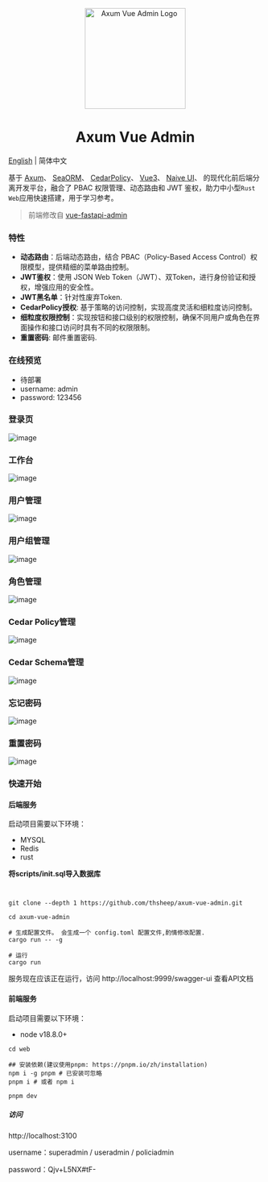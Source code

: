 <p align="center">
  <a href="https://github.com/mizhexiaoxiao/vue-fastapi-admin">
    <img alt="Axum Vue Admin Logo" width="200" src="https://github.com/mizhexiaoxiao/vue-fastapi-admin/blob/main/deploy/sample-picture/logo.svg">
  </a>
</p>

<h1 align="center">Axum Vue Admin</h1>

[English](./README-en.md) | 简体中文


基于
[Axum](https://github.com/tokio-rs/axum)、
[SeaORM](https://www.sea-ql.org/)、
[CedarPolicy](https://github.com/cedar-policy/cedar)、
[Vue3](https://vuejs.org/)、
[Naive UI](https://www.naiveui.com/)、 的现代化前后端分离开发平台，融合了 PBAC 权限管理、动态路由和 JWT 鉴权，助力中小型`Rust Web`应用快速搭建，用于学习参考。

>前端修改自 [vue-fastapi-admin](https://github.com/mizhexiaoxiao/vue-fastapi-admin)

### 特性
- **动态路由**：后端动态路由，结合 PBAC（Policy-Based Access Control）权限模型，提供精细的菜单路由控制。
- **JWT鉴权**：使用 JSON Web Token（JWT）、双Token，进行身份验证和授权，增强应用的安全性。
- **JWT黑名单**：针对性废弃Token.
- **CedarPolicy授权**: 基于策略的访问控制，实现高度灵活和细粒度访问控制。
- **细粒度权限控制**：实现按钮和接口级别的权限控制，确保不同用户或角色在界面操作和接口访问时具有不同的权限限制。
- **重置密码**: 邮件重置密码.

### 在线预览
- 待部署
- username: admin
- password: 123456

### 登录页

![image](https://github.com/thsheep/axum-vue-admin/blob/main/screenshot/login.png)
### 工作台

![image](https://github.com/thsheep/axum-vue-admin/blob/main/screenshot/workbench.png)

### 用户管理

![image](https://github.com/thsheep/axum-vue-admin/blob/main/screenshot/user.png)

### 用户组管理

![image](https://github.com/thsheep/axum-vue-admin/blob/main/screenshot/user_group.png)

### 角色管理

![image](https://github.com/thsheep/axum-vue-admin/blob/main/screenshot/role.png)

### Cedar Policy管理

![image](https://github.com/thsheep/axum-vue-admin/blob/main/screenshot/cedar_policy.png)

### Cedar Schema管理

![image](https://github.com/thsheep/axum-vue-admin/blob/main/screenshot/cedar_schema.png)


### 忘记密码

![image](https://github.com/thsheep/axum-vue-admin/blob/main/screenshot/forgot_password.png)

### 重置密码

![image](https://github.com/thsheep/axum-vue-admin/blob/main/screenshot/reset_password.png)


### 快速开始

#### 后端服务



启动项目需要以下环境：
- MYSQL
- Redis
- rust

**将scripts/init.sql导入数据库**

```shell


git clone --depth 1 https://github.com/thsheep/axum-vue-admin.git

cd axum-vue-admin

# 生成配置文件。 会生成一个 config.toml 配置文件,酌情修改配置.
cargo run -- -g

# 运行
cargo run

```

服务现在应该正在运行，访问 http://localhost:9999/swagger-ui 查看API文档


#### 前端服务

启动项目需要以下环境：
- node v18.8.0+

```shell
cd web

## 安装依赖(建议使用pnpm: https://pnpm.io/zh/installation)
npm i -g pnpm # 已安装可忽略
pnpm i # 或者 npm i

pnpm dev

```

##### 访问

http://localhost:3100

username：superadmin / useradmin / policiadmin

password：Qjv+L5NX#tF-
